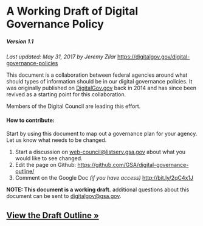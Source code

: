 # A Working Draft of Digital Governance Policy

##### Version 1.1
_Last updated: May 31, 2017 by Jeremy Zilar_
https://digitalgov.gov/digital-governance-policies

This document is a collaboration between federal agencies around what should types of information should be in our digital governance policies. It was originally published on [DigitalGov.gov](DigitalGov.gov) back in 2014 and has since been revived as a starting point for this collaboration.

Members of the Digital Council are leading this effort.

#### How to contribute:
Start by using this document to map out a governance plan for your agency. Let us know what needs to be changed.
1. Start a discussion on web-council@listserv.gsa.gov about what you would like to see changed.
2. Edit the page on Github: https://github.com/GSA/digital-governance-outline/
3. Comment on the Google Doc _(if you have access)_ http://bit.ly/2qC4x1J

**NOTE: This document is a working draft.** additional questions about this document can be sent to digitalgov@gsa.gov.

## [View the Draft Outline »](/outline.md)
